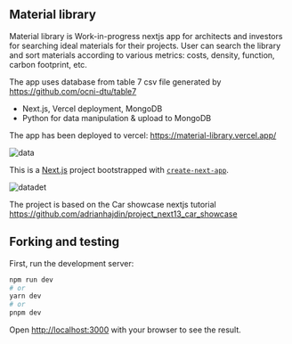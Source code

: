## Material library
Material library is Work-in-progress nextjs app for architects and investors for searching ideal materials for their projects. User can search the library and sort materials according to various metrics: costs, density, function, carbon footprint, etc.

The app uses database from table 7 csv file generated by https://github.com/ocni-dtu/table7

- Next.js, Vercel deployment, MongoDB
- Python for data manipulation & upload to MongoDB

The app has been deployed to vercel: https://material-library.vercel.app/


![data](https://github.com/Curiosit/material-library/assets/17218693/34ae3fca-2afd-4201-be90-95f11d66421e)



This is a [Next.js](https://nextjs.org/) project bootstrapped with [`create-next-app`](https://github.com/vercel/next.js/tree/canary/packages/create-next-app).


![datadet](https://github.com/Curiosit/material-library/assets/17218693/4adb5440-2f3f-4fdc-a30f-3cd3026bf522)



The project is based on the Car showcase nextjs tutorial https://github.com/adrianhajdin/project_next13_car_showcase

## Forking and testing
First, run the development server:

```bash
npm run dev
# or
yarn dev
# or
pnpm dev
```
Open [http://localhost:3000](http://localhost:3000) with your browser to see the result.




